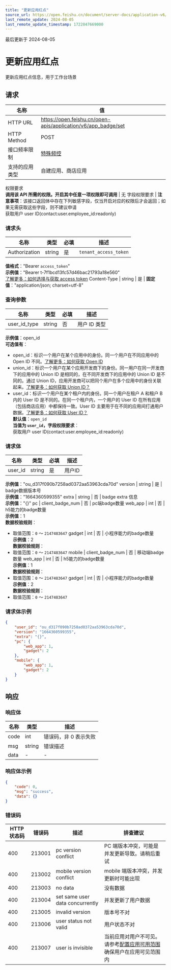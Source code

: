 ```yaml
---
title: "更新应用红点"
source_url: https://open.feishu.cn/document/server-docs/application-v6/app_badge/set
last_remote_update: 2024-08-05
last_remote_update_timestamp: 1722847669000
---
```

最后更新于 2024-08-05

# 更新应用红点

更新应用红点信息，用于工作台场景

## 请求
名称 | 值
---|---
HTTP URL | https://open.feishu.cn/open-apis/application/v6/app_badge/set
HTTP Method | POST
接口频率限制 | [特殊频控](https://open.feishu.cn/document/ukTMukTMukTM/uUzN04SN3QjL1cDN)
支持的应用类型 | 自建应用、商店应用
权限要求  
            **调用该 API 所需的权限。开启其中任意一项权限即可调用** | 无
字段权限要求 | **注意事项**：该接口返回体中存在下列敏感字段，仅当开启对应的权限后才会返回；如果无需获取这些字段，则不建议申请  
        获取用户 user ID(contact:user.employee_id:readonly)

### 请求头

名称 | 类型 | 必填 | 描述
--- | --- | --- | ---
Authorization | string | 是 | `tenant_access_token`  
**值格式**："Bearer `access_token`"  
**示例值**："Bearer t-7f1bcd13fc57d46bac21793a18e560"  
[了解更多：如何选择与获取 access token](https://open.feishu.cn/document/uAjLw4CM/ugTN1YjL4UTN24CO1UjN/trouble-shooting/how-to-choose-which-type-of-token-to-use)
Content-Type | string | 是 | **固定值**："application/json; charset=utf-8"

### 查询参数

名称 | 类型 | 必填 | 描述
--- | --- | --- | ---
user_id_type | string | 否 | 用户 ID 类型  
**示例值**：open_id  
**可选值有**：  
- open_id：标识一个用户在某个应用中的身份。同一个用户在不同应用中的 Open ID 不同。[了解更多：如何获取 Open ID](https://open.feishu.cn/document/uAjLw4CM/ugTN1YjL4UTN24CO1UjN/trouble-shooting/how-to-obtain-openid)  
- union_id：标识一个用户在某个应用开发商下的身份。同一用户在同一开发商下的应用中的 Union ID 是相同的，在不同开发商下的应用中的 Union ID 是不同的。通过 Union ID，应用开发商可以把同个用户在多个应用中的身份关联起来。[了解更多：如何获取 Union ID？](https://open.feishu.cn/document/uAjLw4CM/ugTN1YjL4UTN24CO1UjN/trouble-shooting/how-to-obtain-union-id)  
- user_id：标识一个用户在某个租户内的身份。同一个用户在租户 A 和租户 B 内的 User ID 是不同的。在同一个租户内，一个用户的 User ID 在所有应用（包括商店应用）中都保持一致。User ID 主要用于在不同的应用间打通用户数据。[了解更多：如何获取 User ID？](https://open.feishu.cn/document/uAjLw4CM/ugTN1YjL4UTN24CO1UjN/trouble-shooting/how-to-obtain-user-id)  
**默认值**：`open_id`  
**当值为 `user_id`，字段权限要求**：  
获取用户 user ID(contact:user.employee_id:readonly)

### 请求体

名称 | 类型 | 必填 | 描述
--- | --- | --- | ---
user_id | string | 是 | 用户ID  
**示例值**："ou_d317f090b7258ad0372aa53963cda70d"
version | string | 是 | badge数据版本号  
**示例值**："1664360599355"
extra | string | 否 | badge extra 信息  
**示例值**："{}"
pc | client_badge_num | 否 | pc端badge数量
web_app | int | 否 | h5能力的badge数量  
**示例值**：1  
**数据校验规则**：  
- 取值范围：`0` ～ `2147483647`
gadget | int | 否 | 小程序能力的badge数量  
**示例值**：2  
**数据校验规则**：  
- 取值范围：`0` ～ `2147483647`
mobile | client_badge_num | 否 | 移动端badge数量
web_app | int | 否 | h5能力的badge数量  
**示例值**：1  
**数据校验规则**：  
- 取值范围：`0` ～ `2147483647`
gadget | int | 否 | 小程序能力的badge数量  
**示例值**：2  
**数据校验规则**：  
- 取值范围：`0` ～ `2147483647`

### 请求体示例
```json
{
    "user_id": "ou_d317f090b7258ad0372aa53963cda70d",
    "version": "1664360599355",
    "extra": "{}",
    "pc": {
        "web_app": 1,
        "gadget": 2
    },
    "mobile": {
        "web_app": 1,
        "gadget": 2
    }
}
```

## 响应

### 响应体

名称 | 类型 | 描述
--- | --- | ---
code | int | 错误码，非 0 表示失败
msg | string | 错误描述
data | \- | \-

### 响应体示例
```json
{
    "code": 0,
    "msg": "success",
    "data": {}
}
```

### 错误码

HTTP状态码 | 错误码 | 描述 | 排查建议
--- | --- | --- | ---
400 | 213001 | pc version conflict | PC 端版本冲突，可能是并发更新导致。请稍后重试
400 | 213002 | mobile version conflict | mobile 端版本冲突，并发更新时可能出现
400 | 213003 | no data | 没有数据
400 | 213004 | set same user data concurrently | 并发更新了用户数据
400 | 213005 | invalid version | 版本号不对
400 | 213006 | user status not valid | 用户状态不对
400 | 213007 | user is invisible | 当前应用对用户不可见。请参考[配置应用可用范围](https://open.feishu.cn/document/home/introduction-to-scope-and-authorization/availability)确保用户在应用可见范围内
